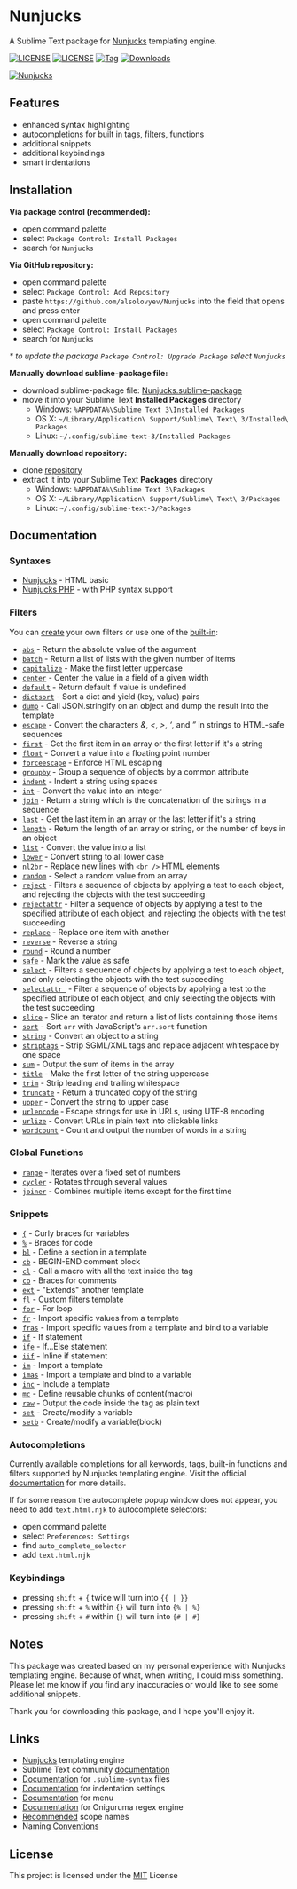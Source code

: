 # Nunjucks

A Sublime Text package for [Nunjucks](https://mozilla.github.io/nunjucks) templating engine.

[![LICENSE](https://img.shields.io/badge/LICENSE-MIT-blue?style=for-the-badge)](https://github.com/alsolovyev/Nunjucks/blob/master/LICENSE)
[![LICENSE](https://img.shields.io/badge/ST-Build%203092+-orange?style=for-the-badge&logo=sublime-text)](https://www.sublimetext.com)
[![Tag](https://img.shields.io/github/v/tag/alsolovyev/Nunjucks?style=for-the-badge&logo=github&sort=semver)](https://github.com/alsolovyev/Nunjucks/releases)
[![Downloads](https://img.shields.io/packagecontrol/dt/Nunjucks?style=for-the-badge)](https://packagecontrol.io/packages/Nunjucks)

[![Nunjucks](http://habrastorage.org/webt/n6/v8/-h/n6v8-hsag0t0dynxp1ab0uw7jhe.jpeg)](https://github.com/alsolovyev/Nunjucks)

## Features

- enhanced syntax highlighting
- autocompletions for built in tags, filters, functions
- additional snippets
- additional keybindings
- smart indentations

## Installation

**Via package control (recommended):**

- open command palette
- select `Package Control: Install Packages`
- search for `Nunjucks`

**Via GitHub repository:**

- open command palette
- select `Package Control: Add Repository`
- paste `https://github.com/alsolovyev/Nunjucks` into the field that opens and press enter
- open command palette
- select `Package Control: Install Packages`
- search for `Nunjucks`

_* to update the package `Package Control: Upgrade Package` select `Nunjucks`_

**Manually download sublime-package file:**

- download sublime-package file: [Nunjucks.sublime-package](https://github.com/alsolovyev/Nunjucks/releases/download/v2.0.1/Nunjucks.sublime-package)
- move it into your Sublime Text **Installed Packages** directory
  - Windows: `%APPDATA%\Sublime Text 3\Installed Packages`
  - OS X: `~/Library/Application\ Support/Sublime\ Text\ 3/Installed\ Packages`
  - Linux: `~/.config/sublime-text-3/Installed Packages`

**Manually download repository:**

- clone [repository](https://github.com/alsolovyev/Nunjucks/archive/master.zip)
- extract it into your Sublime Text **Packages** directory
  - Windows: `%APPDATA%\Sublime Text 3\Packages`
  - OS X: `~/Library/Application\ Support/Sublime\ Text\ 3/Packages`
  - Linux: `~/.config/sublime-text-3/Packages`

## Documentation

### Syntaxes

- [Nunjucks](https://github.com/alsolovyev/Nunjucks/blob/master/Syntaxes/Nunjucks.sublime-syntax) - HTML basic
- [Nunjucks PHP](https://github.com/alsolovyev/Nunjucks/blob/master/Syntaxes/Nunjucks%20PHP.sublime-syntax) - with PHP syntax support

### Filters

You can [create](https://mozilla.github.io/nunjucks/api#custom-filters) your own filters or use one of the [built-in](https://mozilla.github.io/nunjucks/templating.html#builtin-filters):

- [`abs`](https://mozilla.github.io/nunjucks/templating.html#abs) - Return the absolute value of the argument
- [`batch`](https://mozilla.github.io/nunjucks/templating.html#batch) - Return a list of lists with the given number of items
- [`capitalize`](https://mozilla.github.io/nunjucks/templating.html#capitalize) - Make the first letter uppercase
- [`center`](https://mozilla.github.io/nunjucks/templating.html#center) - Center the value in a field of a given width
- [`default`](https://mozilla.github.io/nunjucks/templating.html#default-value-default-boolean) - Return default if value is undefined
- [`dictsort`](https://mozilla.github.io/nunjucks/templating.html#dictsort) - Sort a dict and yield (key, value) pairs
- [`dump`](https://mozilla.github.io/nunjucks/templating.html#dump) - Call JSON.stringify on an object and dump the result into the template
- [`escape`](https://mozilla.github.io/nunjucks/templating.html#escape-aliased-as-e) - Convert the characters *&*, *<*, *>*, *‘*, and *”* in strings to HTML-safe sequences
- [`first`](https://mozilla.github.io/nunjucks/templating.html#first) - Get the first item in an array or the first letter if it's a string
- [`float`](https://mozilla.github.io/nunjucks/templating.html#float) - Convert a value into a floating point number
- [`forceescape`](https://mozilla.github.io/nunjucks/templating.html#forceescape) - Enforce HTML escaping
- [`groupby`](https://mozilla.github.io/nunjucks/templating.html#groupby) - Group a sequence of objects by a common attribute
- [`indent`](https://mozilla.github.io/nunjucks/templating.html#indent) - Indent a string using spaces
- [`int`](https://mozilla.github.io/nunjucks/templating.html#int) - Convert the value into an integer
- [`join`](https://mozilla.github.io/nunjucks/templating.html#join) - Return a string which is the concatenation of the strings in a sequence
- [`last`](https://mozilla.github.io/nunjucks/templating.html#last) - Get the last item in an array or the last letter if it's a string
- [`length`](https://mozilla.github.io/nunjucks/templating.html#length) - Return the length of an array or string, or the number of keys in an object
- [`list`](https://mozilla.github.io/nunjucks/templating.html#list) - Convert the value into a list
- [`lower`](https://mozilla.github.io/nunjucks/templating.html#lower) - Convert string to all lower case
- [`nl2br`](https://mozilla.github.io/nunjucks/templating.html#nl2br) - Replace new lines with `<br />` HTML elements
- [`random`](https://mozilla.github.io/nunjucks/templating.html#random) - Select a random value from an array
- [`reject`](https://mozilla.github.io/nunjucks/templating.html#reject) - Filters a sequence of objects by applying a test to each object, and rejecting the objects with the test succeeding
- [`rejectattr`](https://mozilla.github.io/nunjucks/templating.html#rejectattr-only-the-single-argument-form) - Filter a sequence of objects by applying a test to the specified attribute of each object, and rejecting the objects with the test succeeding
- [`replace`](https://mozilla.github.io/nunjucks/templating.html#replace) - Replace one item with another
- [`reverse`](https://mozilla.github.io/nunjucks/templating.html#reverse) - Reverse a string
- [`round`](https://mozilla.github.io/nunjucks/templating.html#round) - Round a number
- [`safe`](https://mozilla.github.io/nunjucks/templating.html#safe) - Mark the value as safe
- [`select`](https://mozilla.github.io/nunjucks/templating.html#select) - Filters a sequence of objects by applying a test to each object, and only selecting the objects with the test succeeding
- [`selectattr `](https://mozilla.github.io/nunjucks/templating.html#selectattr-only-the-single-argument-form) - Filter a sequence of objects by applying a test to the specified attribute of each object, and only selecting the objects with the test succeeding
- [`slice`](https://mozilla.github.io/nunjucks/templating.html#slice) - Slice an iterator and return a list of lists containing those items
- [`sort`](https://mozilla.github.io/nunjucks/templating.html#sort-arr-reverse-casesens-attr) - Sort `arr` with JavaScript's `arr.sort` function
- [`string`](https://mozilla.github.io/nunjucks/templating.html#string) - Convert an object to a string
- [`striptags`](https://mozilla.github.io/nunjucks/templating.html#striptags-value-preserve_linebreaks) - Strip SGML/XML tags and replace adjacent whitespace by one space
- [`sum`](https://mozilla.github.io/nunjucks/templating.html#sum) - Output the sum of items in the array
- [`title`](https://mozilla.github.io/nunjucks/templating.html#title) - Make the first letter of the string uppercase
- [`trim`](https://mozilla.github.io/nunjucks/templating.html#trim) - Strip leading and trailing whitespace
- [`truncate`](https://mozilla.github.io/nunjucks/templating.html#truncate) - Return a truncated copy of the string
- [`upper`](https://mozilla.github.io/nunjucks/templating.html#upper) - Convert the string to upper case
- [`urlencode`](https://mozilla.github.io/nunjucks/templating.html#urlencode) - Escape strings for use in URLs, using UTF-8 encoding
- [`urlize`](https://mozilla.github.io/nunjucks/templating.html#urlize) - Convert URLs in plain text into clickable links
- [`wordcount`](https://mozilla.github.io/nunjucks/templating.html#wordcount) - Count and output the number of words in a string

### Global Functions

- [`range`](https://mozilla.github.io/nunjucks/templating.html#range-start-stop-step) - Iterates over a fixed set of numbers
- [`cycler`](https://mozilla.github.io/nunjucks/templating.html#cycler-item1-item2-itemn) - Rotates through several values
- [`joiner`](https://mozilla.github.io/nunjucks/templating.html#joiner-separator) - Combines multiple items except for the first time

### Snippets

- [`{`](https://github.com/alsolovyev/Nunjucks/blob/master/Snippets/braces.sublime-snippet) - Curly braces for variables
- [`%`](https://github.com/alsolovyev/Nunjucks/blob/master/Snippets/tag.sublime-snippet) - Braces for code
- [`bl`](https://github.com/alsolovyev/Nunjucks/blob/master/Snippets/block.sublime-snippet) - Define a section in a template
- [`cb`](https://github.com/alsolovyev/Nunjucks/blob/master/Snippets/comment_block.sublime-snippet) - BEGIN-END comment block
- [`cl`](https://github.com/alsolovyev/Nunjucks/blob/master/Snippets/call.sublime-snippet) -  Call a macro with all the text inside the tag
- [`co`](https://github.com/alsolovyev/Nunjucks/blob/master/Snippets/comment.sublime-snippet) - Braces for comments
- [`ext`](https://github.com/alsolovyev/Nunjucks/blob/master/Snippets/extends.sublime-snippet) -  "Extends" another template
- [`fl`](https://github.com/alsolovyev/Nunjucks/blob/master/Snippets/filter.sublime-snippet) - Custom filters template
- [`for`](https://github.com/alsolovyev/Nunjucks/blob/master/Snippets/for.sublime-snippet) - For loop
- [`fr`](https://github.com/alsolovyev/Nunjucks/blob/master/Snippets/import_from.sublime-snippet) - Import specific values from a template
- [`fras`](https://github.com/alsolovyev/Nunjucks/blob/master/Snippets/import_from_as.sublime-snippet) - Import specific values from a template and bind to a variable
- [`if`](https://github.com/alsolovyev/Nunjucks/blob/master/Snippets/if.sublime-snippet) - If statement
- [`ife`](https://github.com/alsolovyev/Nunjucks/blob/master/Snippets/if_else.sublime-snippet) - If...Else statement
- [`iif`](https://github.com/alsolovyev/Nunjucks/blob/dev/Snippets/if_inline.sublime-snippet) - Inline if statement
- [`im`](https://github.com/alsolovyev/Nunjucks/blob/master/Snippets/import.sublime-snippet) - Import a template
- [`imas`](https://github.com/alsolovyev/Nunjucks/blob/master/Snippets/import_as.sublime-snippet) - Import a template and bind to a variable
- [`inc`](https://github.com/alsolovyev/Nunjucks/blob/master/Snippets/include.sublime-snippet) - Include a template
- [`mc`](https://github.com/alsolovyev/Nunjucks/blob/master/Snippets/macro.sublime-snippet) - Define reusable chunks of content(macro)
- [`raw`](https://github.com/alsolovyev/Nunjucks/blob/master/Snippets/raw.sublime-snippet) - Output the code inside the tag as plain text
- [`set`](https://github.com/alsolovyev/Nunjucks/blob/master/Snippets/set.sublime-snippet) - Create/modify a variable
- [`setb`](https://github.com/alsolovyev/Nunjucks/blob/master/Snippets/set_block.sublime-snippet) - Create/modify a variable(block)

### Autocompletions

Currently available completions for all keywords, tags, built-in functions and filters supported by Nunjucks templating engine. Visit the official [documentation](https://mozilla.github.io/nunjucks/templating.html) for more details.

If for some reason the autocomplete popup window does not appear, you need to add `text.html.njk` to autocomplete selectors:

- open command palette
- select `Preferences: Settings`
- find `auto_complete_selector`
- add `text.html.njk`

### Keybindings

- pressing `shift` + `{` twice will turn into `{{ | }}`
- pressing `shift` + `%` within `{}` will turn into `{% | %}`
- pressing `shift` + `#` within `{}` will turn into `{# | #}`

## Notes

This package was created based on my personal experience with Nunjucks templating engine. Because of what, when writing, I could miss something. Please let me know if you find any inaccuracies or would like to see some additional snippets.

Thank you for downloading this package, and I hope you'll enjoy it.

## Links

- [Nunjucks](https://mozilla.github.io/nunjucks/) templating engine
- Sublime Text community [documentation](https://docs.sublimetext.io/)
- [Documentation](https://www.sublimetext.com/docs/syntax.html) for `.sublime-syntax` files
- [Documentation](https://www.sublimetext.com/docs/indentation.html) for indentation settings
- [Documentation](https://www.sublimetext.com/docs/menus.html) for menu
- [Documentation](https://github.com/kkos/oniguruma/blob/master/doc/RE) for Oniguruma regex engine
- [Recommended](https://www.sublimetext.com/docs/3/scope_naming.html#example_syntaxes) scope names
- Naming [Conventions](https://macromates.com/manual/en/language_grammars#naming_conventions)

## License

This project is licensed under the [MIT](./LICENSE) License
